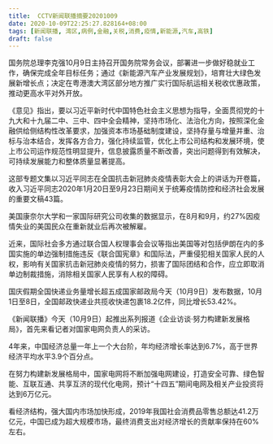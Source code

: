 ```yaml
---
title:  CCTV新闻联播摘要20201009
date: 2020-10-09T22:25:27.828164+08:00
tags: [新闻联播, 湾区,病例,金融,关税,消费,疫情,新能源,汽车,高铁]
draft: false
---
```


国务院总理李克强10月9日主持召开国务院常务会议，部署进一步做好稳就业工作，确保完成全年目标任务；通过《<span class="keywords_fund">新能源</span><span class="keywords_fund"><span class="keywords_fund">汽车</span></span>产业发展规划》，培育壮大绿色发展新增长点；决定在粤港澳大<span class="keywords_fund">湾区</span>部分地方推广实行国际航运相<span class="keywords_fund">关税</span>收优惠政策，推动更高水平对外开放。

《意见》指出，要以习近平新时代中国特色社会主义思想为指导，全面贯彻党的十九大和十九届二中、三中、四中全会精神，坚持市场化、法治化方向，按照深化<span class="keywords_fund">金融</span>供给侧结构性改革要求，加强资本市场基础制度建设，坚持存量与增量并重、治标与治本结合，发挥各方合力，强化持续监管，优化上市公司结构和发展环境，使上市公司运作规范性明显提升，信息披露质量不断改善，突出问题得到有效解决，可持续发展能力和整体质量显著提高。

这部专题文集以习近平同志在全国抗击新冠肺炎<span class="keywords_content">疫情</span>表彰大会上的讲话为开卷篇，收入习近平同志2020年1月20日至9月23日期间关于统筹<span class="keywords_content">疫情</span>防控和经济社会发展的重要文稿43篇。

美国康奈尔大学和一家国际研究公司收集的数据显示，在8月和9月，约27%因<span class="keywords_content">疫情</span>失业的美国民众在重新就业后再次被解雇。

近来，国际社会多方通过联合国人权理事会会议等指出美国等对包括伊朗在内的多国实施的单边强制措施违反《联合国宪章》和国际法，严重侵犯相关国家人民的人权，影响有关国家抗击新冠肺炎<span class="keywords_content">疫情</span>的努力，损害了国际团结和合作，应立即取消单边制裁措施，消除相关国家人民享有人权的障碍。

国庆假期全国快递业务量增长超五成国家邮政局今天（10月9日）发布数据，10月1日至8日，全国邮政快递业共揽收快递包裹18.2亿件，同比增长53.42%。

《新闻联播》今天（10月9日）起推出系列报道《企业访谈·努力构建新发展格局》，首先来看记者对国家电网负责人的采访。

4年来，中国经济总量一年上一个大台阶，年均经济增长率达到6.7%，高于世界经济平均水平3.9个百分点。

在努力构建新发展格局中，国家电网将不断加强电网建设，打造安全可靠、绿色智能、互联互通、共享互济的现代化电网，预计“十四五”期间电网及相关产业投资将达到6万亿元。

看经济结构，强大国内市场加快形成，2019年我国社会<span class="keywords_fund">消费</span>品零售总额达41.2万亿元，中国已成为超大规模市场，最终<span class="keywords_fund">消费</span>支出对经济增长的贡献率保持在60%左右。
